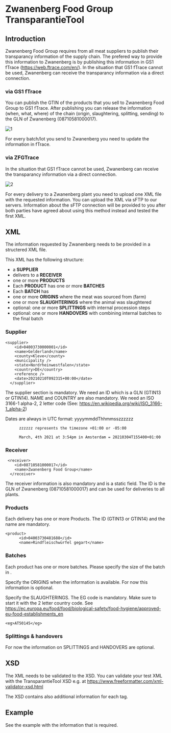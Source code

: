 # Zwanenberg Food Group TransparantieTool

## Introduction
Zwanenberg Food Group requires from all meat suppliers to publish their transparancy information of the supply chain.  The prefered way to provide this information to Zwanenberg is by publishing this information in GS1 fTrace (https://web.ftrace.com/en/). In the situation that GS1 fTrace cannot be used, Zwanenberg can receive the transparancy information via a direct connection.

### via GS1 fTrace
You can publish the GTIN of the products that you sell to Zwanenberg Food Group to GS1 fTrace.
After publishing you can release the information (when, what, where) of the chain (origin, slaughtering, splitting, sending) to the GLN of Zwanenberg (08710581000017).

![1](https://user-images.githubusercontent.com/59997944/148361792-f1f74fe0-e856-471f-8569-7d974d94bf72.JPG)

For every batch/lot you send to Zwanenberg you need to update the information in fTrace.

### via ZFGTrace
In the situation that GS1 fTrace cannot be used, Zwanenberg can receive the transparancy information via a direct connection.

![2](https://user-images.githubusercontent.com/59997944/148362252-585c84b5-909f-48e8-a41d-701c8590ef2b.JPG)

For every delivery to a Zwanenberg plant you need to upload one XML file with the requested information. You can upload the XML via sFTP to our servers. Information about the sFTP connection will be provided to you after both parties have agreed about using this method instead and tested the first XML.

## XML
The information requested by Zwanenberg needs to be provided in a structered XML file.

This XML has the following structure:

- a **SUPPLIER** 
- delivers to a **RECEIVER**  
- one or more **PRODUCTS**
- Each **PRODUCT** has one or more **BATCHES**
- Each **BATCH** has 
- one or more **ORIGINS** where the meat was sourced from (farm)
- one or more **SLAUGHTERINGS** where the animal was slaughtered
- optional: one or more **SPLITTINGS** with internal procession steps
- optional: one or more **HANDOVERS** with combining internal batches to the final batch

### Supplier
```
<supplier>
    <id>04003730000001</id>
    <name>Gelderland</name>
    <county>Kleve</county>
    <municipality />
    <state>Nordrheinwestfalen</state>
    <country>DE</country>
    <reference />
    <date>20210210T092315+00:00</date>
  </supplier>
 ``` 
 
 The supplier section is mandatory. We need an ID which is a GLN (GTIN13 or GTIN14). NAME and COUNTRY are also mandatory. 
 We need an ISO 3166-1 alpha-2, 2 letter code (See: https://en.wikipedia.org/wiki/ISO_3166-1_alpha-2)
 
 Dates are always in  UTC format:  yyyymmddThhmmsszzzzzz
				  
          zzzzzz represents the timezone +01:00 or -05:00
				  
          March, 4th 2021 at 3:54pm in Amsterdam = 20210304T155400+01:00
 
### Receiver
```
 <receiver>
    <id>08710581000017</id>
    <name>Zwanenberg Food Group</name>
  </receiver>
```
The receiver information is also mandatory and is a static field. The ID is the GLN of Zwanenberg (08710581000017) and can be used 
for deliveries to all plants.

### Products

Each delivery has one or more Products. The ID (GTIN13 or GTIN14) and the name are mandatory.
```
<product>
      <id>04003730481688</id>
      <name>Rindfleischwürfel gegart</name>
```

### Batches

Each product has one or more batches. Please specify the size of the batch in <weightkg>.

Specify the ORIGINS when the information is available. For now this information is optional.
  
Specify the SLAUGHTERINGS. The EG code is mandatory. Make sure to start it with the 2 letter country code. 
See https://ec.europa.eu/food/food/biological-safety/food-hygiene/approved-eu-food-establishments_en

```  
<eg>AT50145</eg>
```

### Splittings & handovers
  
For now the information on SPLITTINGS and HANDOVERS are optional.


## XSD
  
The XML needs to be validated to the XSD. You can validate your test XML with the TransparantieTool XSD e.g. at https://www.freeformatter.com/xml-validator-xsd.html

The XSD contains also additional information for each tag.

  
 ## Example
  
See the example with the information that is required. 

